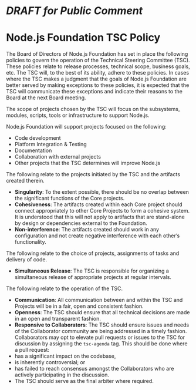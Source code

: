 # ***DRAFT for Public Comment***

# Node.js Foundation TSC Policy

The Board of Directors of Node.js Foundation has set in place the following policies to govern the operation of the Technical Steering Committee (TSC). These policies relate to release processes, technical scope, business goals, etc. The TSC will, to the best of its ability, adhere to these policies. In cases where the TSC makes a judgment that the goals of Node.js Foundation are better served by making exceptions to these policies, it is expected that the TSC will communicate these exceptions and indicate their reasons to the Board at the next Board meeting.

The scope of projects chosen by the TSC will focus on the subsystems, modules, scripts, tools or infrastructure to support Node.js.

Node.js Foundation will support projects focused on the following:
* Code development
* Platform Integration & Testing
* Documentation
* Collaboration with external projects
* Other projects that the TSC determines will improve Node.js

The following relate to the projects initiated by the TSC and the artifacts created therein.
* **Singularity**: To the extent possible, there should be no overlap between the significant functions of the Core projects.  
* **Cohesiveness**: The artifacts created within each Core project should connect appropriately to other Core Projects to form a cohesive system. It is understood that this will not apply to artifacts that are stand-alone by design or dependencies external to the Foundation.
* **Non-interference**: The artifacts created should work in any configuration and not create negative interference with each other’s functionality.

The following relate to the choice of projects, assignments of tasks and delivery of code.
* **Simultaneous Release**: The TSC is responsible for organizing a simultaneous release of appropriate projects at regular intervals.

The following relate to the operation of the TSC.
* **Communication**: All communication between and within the TSC and Projects will be in a fair, open and consistent fashion.
* **Openness**: The TSC should ensure that all technical decisions are made in an open and transparent fashion.
* **Responsive to Collaborators**: The TSC should ensure issues and needs of the Collaborator community are being addressed in a timely fashion. Collaborators may opt to elevate pull requests or issues to the TSC for discussion by assigning the `tsc-agenda` tag. This should be done where a pull request:
 * has a significant impact on the codebase,
 * is inherently controversial; or
 * has failed to reach consensus amongst the Collaborators who are actively participating in the discussion.
 * The TSC should serve as the final arbiter where required.
